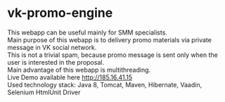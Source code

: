 # vk-promo-engine
This webapp can be useful mainly for SMM specialists.  
Main purpose of this webapp is to delivery promo materials via private message in VK social network.  
This is not a trivial spam, because promo message is sent only when the user is interested in the proposal.  
Main advantage of this webapp is multithreading.  
Live Demo available here http://185.16.41.15  
Used technology stack: Java 8, Tomcat, Maven, Hibernate, Vaadin, Selenium HtmlUnit Driver  
